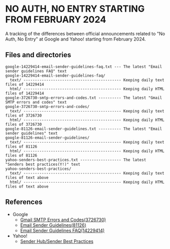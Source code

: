 NO AUTH, NO ENTRY STARTING FROM FEBRUARY 2024
===================================================================================================
A tracking of the differences between official announcements related to "No Auth, No Entry" at 
Google and Yahoo! starting from February 2024.

Files and directories
---------------------------------------------------------------------------------------------------
```
google-14229414-email-sender-guidelines-faq.txt --- The latest "Email sender guidelines FAQ" text
google-14229414-email-sender-guidelines-faq/
  text/ ------------------------------------------- Keeping daily text files of 14229414
  html/ ------------------------------------------- Keeping daily HTML files of 14229414
google-3726730-smtp-errors-and-codes.txt ---------- The latest "Gmail SMTP errors and codes" text
google-3726730-smtp-errors-and-codes/
  text/ ------------------------------------------- Keeping daily text files of 3726730
  html/ ------------------------------------------- Keeping daily HTML files of 3726730
google-81126-email-sender-guidelines.txt ---------- The latest "Email sender guidelines" text
google-81126-email-sender-guidelines/
  text/ ------------------------------------------- Keeping daily text files of 81126
  html/ ------------------------------------------- Keeping daily HTML files of 81126
yahoo-senders-best-practices.txt ------------------ The latest "Senders best practices(Y!)" text
yahoo-senders-best-practices/
  text/ ------------------------------------------- Keeping daily text files of text above
  html/ ------------------------------------------- Keeping daily HTML files of text above
```

References
---------------------------------------------------------------------------------------------------
- Google
    - [Gmail SMTP Errors and Codes(3726730)](https://support.google.com/a/answer/3726730?hl=en)
    - [Email Sender Guidelines(81126)](https://support.google.com/mail/answer/81126?hl=en)
    - [Email Sender Guidelines FAQ(14229414)](https://support.google.com/a/answer/14229414?hl=en)
- Yahoo!
    - [Sender Hub/Sender Best Practices](https://senders.yahooinc.com/best-practices/)


